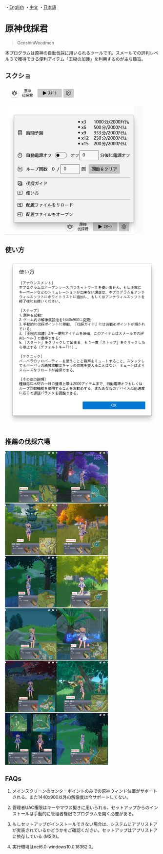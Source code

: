 ・[English](README.md) ・[中文](README.zh.md) ・[日本語](README.jp.md)

# 原神伐採君

> GenshinWoodmen

本プログラムは原神の自動伐採に用いられるツールです。スメールでの評判レベル３で獲得できる便利アイテム「王樹の加護」を利用するのが主な趣旨。

## スクショ

![](assets/image1.jp.png)

![](assets/image2.jp.png)



## 使い方

![](assets/image3.jp.png)

## 推薦の伐採穴場

![usage](src/GenshinWoodmen/Resources/usage.jpg)



## FAQs

1. メインスクリーンのセンターポイントのみでの原神ウィンド位置がサポートされる、また1440x900以外の解像度は今サポートしてない。

2. 管理者UAC権限はキーやマウス擬きに用いられる、セットアップからのインストールは手動的に管理者権限でプログラムを開く必要がある。
3. もしセットアップがインストールできない場合は、システムにアプリストアが実装されているかどうかをご確認ください。セットアップはアプリストアに依存している (MSIX)。
4. 実行環境はnet6.0-windows10.0.18362.0。

